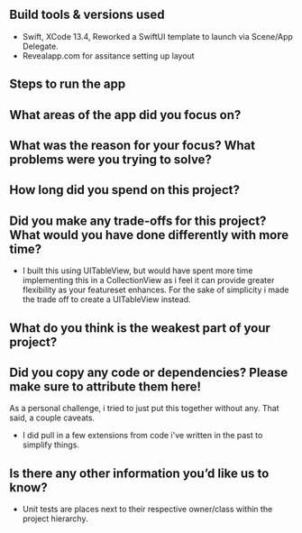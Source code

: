 ## Build tools & versions used
- Swift, XCode 13.4, Reworked a SwiftUI template to launch via Scene/App Delegate.
- Revealapp.com for assitance setting up layout

## Steps to run the app

## What areas of the app did you focus on?

## What was the reason for your focus? What problems were you trying to solve?

## How long did you spend on this project?

## Did you make any trade-offs for this project? What would you have done differently with more time?
- I built this using UITableView, but would have spent more time implementing this in a CollectionView as i feel it can provide greater flexibility as your featureset enhances.  For the sake of simplicity i made the trade off to create a UITableView instead.

## What do you think is the weakest part of your project?

## Did you copy any code or dependencies? Please make sure to attribute them here!
As a personal challenge, i tried to just put this together without any.  That said, a couple caveats.
- I did pull in a few extensions from code i've written in the past to simplify things.

## Is there any other information you’d like us to know?
- Unit tests are places next to their respective owner/class within the project hierarchy.